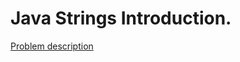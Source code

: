 # Java Strings Introduction.

[Problem description](https://www.hackerrank.com/challenges/java-strings-introduction)
